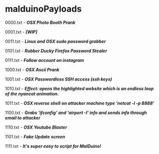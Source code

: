 # malduinoPayloads

0000.txt - ***OSX Photo Booth Prank***

0001.txt - ***[WIP]***

0011.txt - ***Linux and OSX sudo password grabber***

0101.txt - ***Rubber Ducky Firefox Password Stealer***

0111.txt - ***Follow account on instagram***

1000.txt - ***OSX Ascii Prank***

1001.txt - ***OSX Passwordless SSH access (ssh keys)***

1010.txt - ***Effect: opens the highlighted website which is an endless loop of the nyancat 	   animation.***

1011.txt - ***OSX reverse shell*** ***on attacker machine type 'netcat -l -p 8888'***

1100.txt - ***Grabs 'ifconfig' and 'airport -I' info and sends info through email to attacker***

1110.txt - ***OSX Youtube Blaster***

1101.txt - ***Fake Update screen***

1111.txt - ***It's super easy to script for MalDuino!***
